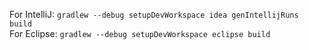 For IntelliJ: `gradlew --debug setupDevWorkspace idea genIntellijRuns build`  
For Eclipse: `gradlew --debug setupDevWorkspace eclipse build`  